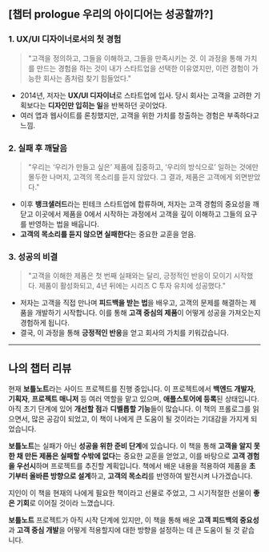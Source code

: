 ## **[챕터 prologue 우리의 아이디어는 성공할까?]**

### **1. UX/UI 디자이너로서의 첫 경험**

> "고객을 정의하고, 그들을 이해하고, 그들을 만족시키는 것. 이 과정을 통해 가치를 만드는 경험을 하는 것이 내가 스타트업을 선택한 이유였지만, 이런 경험이 가능한 회사는 좀처럼 찾기 힘들었다."
> 
- 2014년, 저자는 **UX/UI 디자이너**로 스타트업에 입사.
당시 회사는 고객을 고려한 기획보다는 **디자인만 입히는 일**을 반복하던 곳이었다.
- 여러 앱과 웹사이트를 론칭했지만, 고객을 위한 가치를 창출하는 경험은 부족하다고 느낌.

### **2. 실패 후 깨달음**

> "우리는 ‘우리가 만들고 싶은’ 제품에 집중하고, ‘우리의 방식으로’ 일하는 것에만 몰두한 나머지, 고객의 목소리를 듣지 않았다. 그 결과, 제품은 고객에게 외면받았다."
> 
- 이후 **뱅크샐러드**라는 핀테크 스타트업에 합류하며, 저자는 고객 경험의 중요성을 깨닫고
이곳에서 제품을 0에서 시작하는 과정에서 고객을 깊이 이해하고 그들의 요구를 반영하는 법을 배웁니다.
- **고객의 목소리를 듣지 않으면 실패한다**는 중요한 교훈을 얻음.

### **3. 성공의 비결**

> "고객을 이해한 제품은 첫 번째 실패와는 달리, 긍정적인 반응이 모이기 시작했다. 제품이 활성화되고, 4년 뒤에는 시리즈 C 투자 유치에 성공했다."
> 
- 저자는 고객을 직접 만나며 **피드백을 받는 법**을 배우고, 고객의 문제를 해결하는 제품을 개발하기 시작합니다. 이를 통해 **고객 중심의 제품**이 어떻게 성공을 가져오는지 경험하게 됩니다.
- 결국, 이 과정을 통해 **긍정적인 반응**을 얻고 회사의 가치를 키워갔습니다.

---

## 나의 챕터 리뷰

현재 **보틀노트**라는 사이드 프로젝트를 진행 중입니다. 이 프로젝트에서 **백엔드 개발자**, **기획자**, **프로젝트 매니저** 등 여러 역할을 맡고 있으며, **애플스토어에 등록**된 상태입니다. 아직 초기 단계에 있어 **개선할 점**과 **디벨롭할 기능**들이 많습니다. 이 책의 프롤로그를 읽으면서, 많은 공감이 되었고, 이 책이 나에게 큰 도움이 될 것이라는 기대감을 가지게 되었습니다.

**보틀노트**는 실패가 아닌 **성공을 위한 준비 단계**에 있습니다. 이 책을 통해 **고객을 알지 못한 채 만든 제품은 실패할 수밖에 없다**는 중요한 교훈을 얻었고, 이를 바탕으로 **고객 경험을 우선시**하며 프로젝트를 추진할 계획입니다. 책에서 배운 내용을 적용하여 제품을 **초기부터 올바른 방향으로 설계**하고, **고객의 목소리**를 반영하여 발전시켜 나가겠습니다.

지인이 이 책을 현재의 나에게 필요한 책이라고 선물로 주었고, 그 시기적절한 선물이 **좋은 기회**로 이어질 것이라 느꼈습니다.

**보틀노트** 프로젝트가 아직 시작 단계에 있지만, 이 책을 통해 배운 **고객 피드백의 중요성**과 **고객 중심 개발**을 어떻게 적용할지에 대한 방향을 설정하는 데 큰 도움이 될 것 같습니다.
